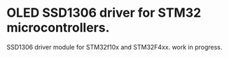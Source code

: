 # OLED SSD1306 driver for STM32 microcontrollers.
SSD1306 driver module for STM32f10x and STM32F4xx.
work in progress.
